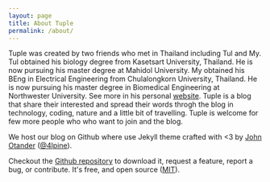 ```yaml
---
layout: page
title: About Tuple
permalink: /about/
---
```


Tuple was created by two friends who met in Thailand including Tul and My. Tul obtained his biology degree from Kasetsart University, Thailand. He is now pursuing his master degree at Mahidol University. My obtained his BEng in Electrical Engineering from Chulalongkorn University, Thailand. He is now pursuing his master degree in Biomedical Engineering at Northwester University. See more in his personal [website](http://titipata.github.io/). Tuple is a blog that share their interested and spread their words throgh the blog in technology,  coding, nature and a little bit of travelling. Tuple is welcome for few more people who who want to join and the blog.

We host our blog on Github where use Jekyll theme crafted with <3 by [John Otander](http://johnotander.com)
([@4lpine](https://twitter.com/4lpine)).

Checkout the [Github repository](https://github.com/tulakan/tuple.github.io) to download it,
request a feature, report a bug, or contribute. It's free, and open source
([MIT](http://opensource.org/licenses/MIT)).

